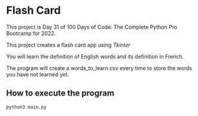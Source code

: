# Flash Card

This project is Day 31 of 100 Days of Code: The Complete Python Pro Bootcamp for 2022.

This project creates a flash card app using *Tkinter*

You will learn the definition of English words and its definition in French.

The program will create a words_to_learn.csv every time to store the words you have not learned yet.

## How to execute the program
```
python3 main.py
```